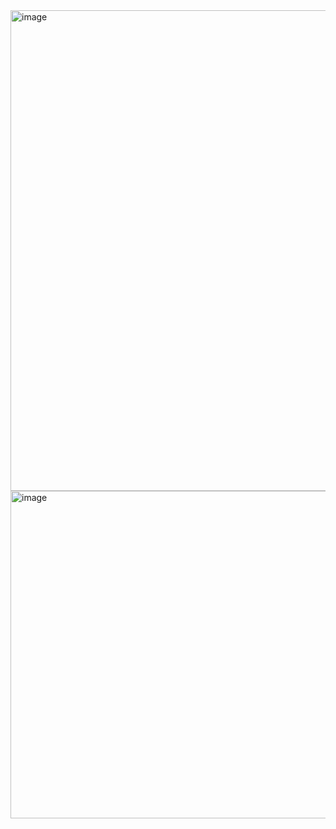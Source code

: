 <img width="769" alt="image" src="https://user-images.githubusercontent.com/12135464/197735067-4a192fb4-184c-447e-a1b5-bb4c98a51a86.png">

<img width="524" alt="image" src="https://user-images.githubusercontent.com/12135464/197734879-9ff6c619-346c-486b-801d-59c318ec0637.png">
